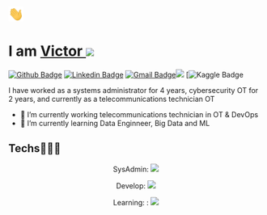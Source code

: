 <img width="30px" margin="0px" src="https://raw.githubusercontent.com/ABSphreak/ABSphreak/master/gifs/Hi.gif">
<h1>I am <a href="https://github.com/Victor-AFT">Victor </a> <img height="30px" src="https://emojis.slackmojis.com/emojis/images/1531849430/4246/blob-sunglasses.gif?1531849430"></h1>
</h1>


[![Github Badge](http://img.shields.io/badge/-Github-black?style=flat-square&logo=github&link=https://github.com/Defcon27/)](https://github.com/Victor-AFT/) 
[![Linkedin Badge](https://img.shields.io/badge/-LinkedIn-blue?style=flat-square&logo=Linkedin&logoColor=white&link=https://www.linkedin.com/in/victor-fuentes-toledo/)](https://www.linkedin.com/in/victor-fuentes-toledo)
[![Gmail Badge](https://img.shields.io/badge/-Gmail-d14836?style=flat-square&logo=Gmail&logoColor=white&link=mailto:vfuentestoledo@gmail.com)](mailto:vfuentestoledo@gmail.com)![](https://komarev.com/ghpvc/?username=Victor-AFT&color=00a0a0&style=plastic)
[![Kaggle Badge](https://www.kaggle.com/victoraft)

I have worked as a systems administrator for 4 years,  cybersecurity OT for 2 years, and currently as a telecommunications technician OT

- 🔭 I’m currently working telecommunications technician in OT & DevOps
- 🌱 I’m currently learning Data Enginneer, Big Data and ML
<!--
**Victor-AFT/Victor-AFT** is a ✨ _special_ ✨ repository because its `README.md` (this file) appears on your GitHub profile.
- 👯 I’m looking to collaborate on ...
- 🤔 I’m looking for help with ...
- 💬 Ask me about ...
- 📫 How to reach me: ...
- 😄 Pronouns: ...
- ⚡ Fun fact: ...
-->
<!--tech stack icons-->
<h2 >Techs👨🏻‍💻</h2>

<p align="center">
  SysAdmin:
  <a href="https://skillicons.dev">
    <img src="https://skillicons.dev/icons?i=bash,linux,kali,mind,ubuntu,debian,docker,raspberrypi,windows" />
  </a>
</p>
<p align="center">
  Develop:
  <a href="https://skillicons.dev">
    <img src="https://skillicons.dev/icons?i=anaconda,cpp,git,github,gitlab,mysql,py,qt,sqlite" />
  </a>
</p>
<p align="center">
  Learning: :
  <a href="https://skillicons.dev">
    <img src="https://skillicons.dev/icons?i=aws,azure,elasticsearch,kubernetes" />
  </a>
</p>




